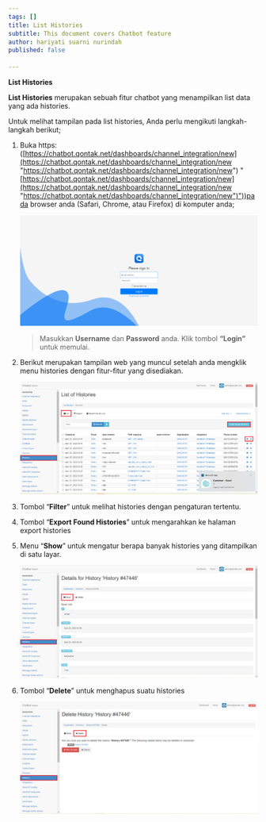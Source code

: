 ```yaml
---
tags: []
title: List Histories
subtitle: This document covers Chatbot feature
author: hariyati suarni nurindah
published: false

---
```

**List Histories**

**List Histories** merupakan sebuah fitur chatbot yang menampilkan list data yang ada histories.

Untuk melihat tampilan pada list histories, Anda perlu mengikuti langkah-langkah berikut;

1. Buka https: ([https://chatbot.qontak.net/dashboards/channel_integration/new](https://chatbot.qontak.net/dashboards/channel_integration/new "https://chatbot.qontak.net/dashboards/channel_integration/new") "[https://chatbot.qontak.net/dashboards/channel_integration/new](https://chatbot.qontak.net/dashboards/channel_integration/new "https://chatbot.qontak.net/dashboards/channel_integration/new")"))pada browser anda (Safari, Chrome, atau Firefox) di komputer anda;

   ![](/uploads/channell.PNG)

   > Masukkan **Username** dan **Password** anda. Klik tombol **“Login”** untuk memulai.
2. Berikut merupakan tampilan web yang muncul setelah anda mengklik menu histories dengan fitur-fitur yang disediakan.

   ![](/uploads/histories-update1.PNG)
3. Tombol “**Filter**” untuk melihat histories dengan pengaturan tertentu.
4. Tombol “**Export Found Histories**” untuk mengarahkan ke halaman export histories
5. Menu “**Show**” untuk mengatur berapa banyak histories yang ditampilkan di satu layar.

   ![](/uploads/histories-update2.PNG)
6. Tombol “**Delete**” untuk menghapus suatu histories

   ![](/uploads/histories-update3.PNG)